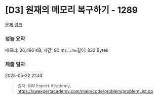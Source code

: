 # [D3] 원재의 메모리 복구하기 - 1289 

[문제 링크](https://swexpertacademy.com/main/code/problem/problemDetail.do?contestProbId=AV19AcoKI9sCFAZN) 

### 성능 요약

메모리: 26,496 KB, 시간: 90 ms, 코드길이: 832 Bytes

### 제출 일자

2025-05-22 21:43



> 출처: SW Expert Academy, https://swexpertacademy.com/main/code/problem/problemList.do